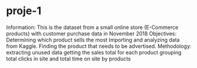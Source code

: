 # proje-1
Information: This is the dataset from a small online store (E-Commerce products) with customer purchase data in November 2018
Objectives:
Determining which product sells the most
Importing and analyzing data from Kaggle. Finding the product that needs to be advertised.
Methodology:
extracting unused data
getting the sales total for each product
grouping total clicks in site and total time on site by products
